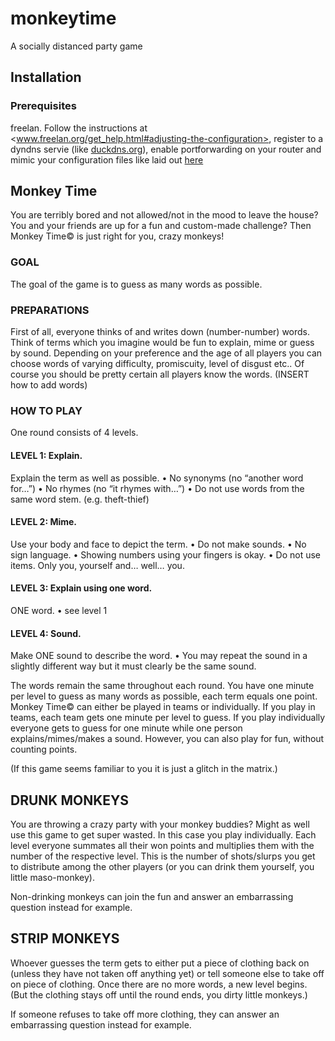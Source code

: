 # monkeytime
A socially distanced party game

## Installation
### Prerequisites
freelan. Follow the instructions at <www.freelan.org/get_help.html#adjusting-the-configuration>, register to a dyndns servie (like [duckdns.org](https://www.duckdns.org)), enable portforwarding on your router and mimic your configuration files like laid out [here](www.freelan.org/configuration_examples.html)


## Monkey Time
You are terribly bored and not allowed/not in the mood to leave the house? You and your friends are up for a fun and custom-made challenge? Then Monkey Time© is just right for you, crazy monkeys!

### GOAL
The goal of the game is to guess as many words as possible.

### PREPARATIONS
First of all, everyone thinks of and writes down (number-number) words. Think of terms which you imagine would be fun to explain, mime or guess by sound. Depending on your preference and the age of all players you can choose words of varying difficulty, promiscuity, level of disgust etc.. Of course you should be pretty certain all players know the words.
(INSERT how to add words)

### HOW TO PLAY
One round consists of 4 levels. 

#### LEVEL 1: Explain.
Explain the term as well as possible.
•	No synonyms (no “another word for…”)
•	No rhymes (no “it rhymes with…”)
•	Do not use words from the same word stem. (e.g. theft-thief)

#### LEVEL 2: Mime.
Use your body and face to depict the term.
•	Do not make sounds.
•	No sign language.
•	Showing numbers using your fingers is okay.
•	Do not use items. Only you, yourself and… well… you.

#### LEVEL 3: Explain using one word.
ONE word.
•	see level 1

#### LEVEL 4: Sound.
Make ONE sound to describe the word.
•	You may repeat the sound in a slightly different way but it must clearly be the same sound.

The words remain the same throughout each round. You have one minute per level to guess as many words as possible, each term equals one point. 
Monkey Time©  can either be played in teams or individually. If you play in teams, each team gets one minute per level to guess. If you play individually everyone gets to guess for one minute while one person explains/mimes/makes a sound.
However, you can also play for fun, without counting points.

(If this game seems familiar to you it is just a glitch in the matrix.)

## DRUNK MONKEYS
You are throwing a crazy party with your monkey buddies? Might as well use this game to get super wasted. In this case you play individually. Each level everyone summates all their won points and multiplies them with the number of the respective level. This is the number of shots/slurps you get to distribute among the other players (or you can drink them yourself, you little maso-monkey). 

Non-drinking monkeys can join the fun and answer an embarrassing question instead for example.

## STRIP MONKEYS
Whoever guesses the term gets to either put a piece of clothing back on (unless they have not taken off anything yet) or tell someone else to take off on piece of clothing.
Once there are no more words, a new level begins. (But the clothing stays off until the round ends, you dirty little monkeys.)

If someone refuses to take off more clothing, they can answer an embarrassing question instead for example.

